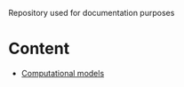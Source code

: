 Repository used for documentation purposes



# Content
- [Computational models](Computational%20Models.md)
